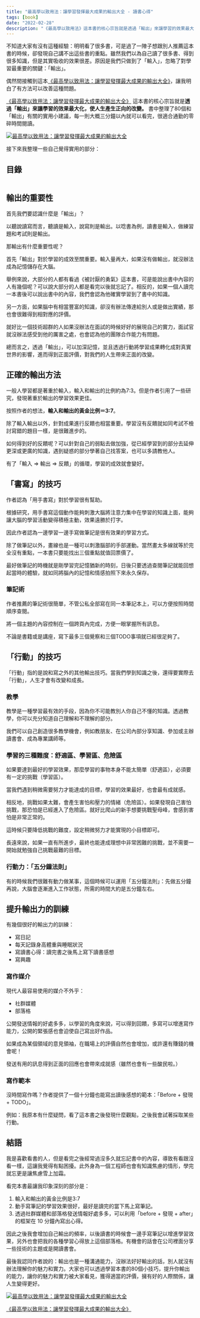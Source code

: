```yaml
---
title: "最高學以致用法：讓學習發揮最大成果的輸出大全 - 讀書心得"
tags: [book]
date: "2022-02-28"
description: "《最高學以致用法》這本書的核心宗旨就是透過「輸出」來讓學習的效果最大化，使人生產生正向的改變。書中整理了80個和「輸出」有關的實用小建議，每一則大概三分鐘以內就可以看完，很適合通勤的零碎時間閱讀。"
---
```


不知道大家有沒有這種經驗：明明看了很多書，可是過了一陣子想跟別人推薦這本書的時候，卻發現自己講不出這些書的重點。雖然我們以為自己讀了很多書、得到很多知識，但是其實吸收的效果很差。原因是我們只做到了「輸入」，忽略了對學習最重要的關鍵：「輸出」。

偶然間接觸到這本[《最高學以致用法：讓學習發揮最大成果的輸出大全》](https://www.books.com.tw/exep/assp.php/shubo/products/0010852800?utm_source=shubo&utm_medium=ap-books&utm_content=recommend&utm_campaign=ap-202203)，讓我明白了有方法可以改善這種問題。

[《最高學以致用法：讓學習發揮最大成果的輸出大全》](https://www.books.com.tw/exep/assp.php/shubo/products/0010852800?utm_source=shubo&utm_medium=ap-books&utm_content=recommend&utm_campaign=ap-202203)  這本書的核心宗旨就是**透過「輸出」來讓學習的效果最大化，使人生產生正向的改變。** 書中整理了80個和「輸出」有關的實用小建議，每一則大概三分鐘以內就可以看完，很適合通勤的零碎時間閱讀。

[![最高學以致用法：讓學習發揮最大成果的輸出大全](./cover.jpeg)](https://www.books.com.tw/exep/assp.php/shubo/products/0010852800?utm_source=shubo&utm_medium=ap-books&utm_content=recommend&utm_campaign=ap-202203)

接下來我整理一些自己覺得實用的部分：

## 目錄

```toc
```

## 輸出的重要性

首先我們要認識什麼是「輸出」？

以聽說讀寫而言，聽讀是輸入，說寫則是輸出。以唸書為例，讀書是輸入，做練習題和考試則是輸出。

那輸出有什麼重要性呢？

首先「輸出」對於學習的成效至關重要。輸入量再大，如果沒有做輸出，就沒辦法成為記憶儲存在大腦。

舉例來說，大部分的人都有看過《被討厭的勇氣》這本書，可是能說出書中內容的人有幾個呢？可以說大部分的人都是看完以後就忘記了。相反的，如果一個人讀完一本書後可以說出書中的內容，我們會認為他確實學習到了書中的知識。

另一方面，如果腦中有相當豐富的知識，卻沒有辦法傳達給別人或是做出實績，那也會很難得到相對應的評價。

就好比一個技術超群的人如果沒辦法在面試的時候好好的展現自己的實力，面試官就沒辦法感受到他的厲害之處，也會認為他的團隊合作能力有問題。

總而言之，透過「輸出」，可以加深記憶，並且透過行動將學習成果轉化成對真實世界的影響，進而得到正面評價，對我們的人生帶來正面的改變。

## 正確的輸出方法

一般人學習都是著重於輸入，輸入和輸出的比例約為7:3。但是作者引用了一些研究，發現著重於輸出的學習效果更佳。

按照作者的想法，**輸入和輸出的黃金比例＝3:7**。

除了輸入輸出以外，針對成果進行反饋也相當重要。學習沒有反饋就如同考試不檢討寫錯的題目一樣，是很難進步的。

如何得到好的反饋呢？可以針對自己的弱點去做加強，從已經學習到的部分去延伸更深或更廣的知識，遇到疑惑的部分學著自己找答案，也可以多請教他人。

有了「輸入 => 輸出 => 反饋」的循環，學習的成效就會變好。

## 「書寫」的技巧

作者認為「用手書寫」對於學習很有幫助。

根據研究，用手書寫這個動作能夠刺激大腦將注意力集中在學習的知識上面，能夠讓大腦的學習活動變得積極主動，效果遠勝於打字。

因此作者認為一邊學習一邊手寫做筆記是很有效果的學習方式。

除了做筆記以外，畫線也是一種可以刺激腦部的手部運動。當然畫太多線就等於完全沒有重點，一本書只要能找出三個重點就值回票價了。

最好做筆記的時機就是剛學習完記憶猶新的時刻，日後只要透過查閱筆記就能回想起當時的體驗，就如同將腦內的記憶和情感拍照下來永久保存。

### 筆記術

作者推薦的筆記術很簡單，不管公私全部寫在同一本筆記本上，可以方便按照時間順序查閱。

將一個主題的內容控制在一個跨頁內完成，方便一眼掌握所有訊息。

不論是書籍或是講座，寫下最多三個覺察和三個TODO事項就已經很足夠了。

## 「行動」的技巧

「行動」指的是說和寫之外的其他輸出技巧。當我們學到知識之後，還得要實際去「行動」，人生才會有改變和成長。

### 教學

教學是一種學習最有效的手段，因為你不可能教別人你自己不懂的知識。透過教學，你可以充分知道自己理解和不理解的部分。

我們可以自己創造很多教學機會，例如教朋友、在公司內部分享知識、參加或主辦讀書會、成為專業講師等。

### 學習的三種難度：舒適區、學習區、危險區

如果要達到最好的學習效果，那麼學習的事物本身不能太簡單（舒適區），必須要有一定的挑戰（學習區）。

當我們遇到稍微需要努力才能達成的目標，學習的效果最好，也會最有成就感。

相反地，挑戰如果太難，會產生害怕和壓力的情緒（危險區）。如果發現自己害怕挑戰，那恐怕是已經進入了危險區。就好比爬山的新手想要挑戰聖母峰，會感到害怕是非常正常的。

這時候只要降低挑戰的難度，設定稍微努力才能實現的小目標即可。

長遠來說，如果一直有所進步，最終也能達成理想中非常困難的挑戰，並不需要一開始就勉強自己挑戰最難的目標。

### 行動力：「五分鐘法則」

有的時候我們很難有動力做某事，這個時候可以運用「五分鐘法則」：先做五分鐘再說，大腦會逐漸進入工作狀態，所需的時間大約是五分鐘左右。

## 提升輸出力的訓練

有幾個很好的輸出力的訓練：

* 寫日記
* 每天記錄身高體重與睡眠狀況
* 寫讀書心得：讀完書之後馬上寫下讀書感想
* 寫興趣

### 寫作媒介

現代人最容易使用的媒介不外乎：

* 社群媒體
* 部落格

公開發送情報的好處多多，以學習的角度來說，可以得到回饋，多寫可以增進寫作能力，公開的緊張感也會迫使自己寫出好作品。

如果成為某個領域的意見領袖，在職場上的評價自然也會增加，或許還有賺錢的機會呢！

發送有用的訊息得到正面的回應也會帶來成就感（雖然也會有一些酸民啦。）

### 寫作範本

沒時間寫作嗎？作者提供了一個十分鐘也能寫出讀後感想的範本：「Before + 發現 + TODO」。

例如：我原本有什麼疑問，看了這本書之後發現什麼觀點，之後我會試著採取某些行動。

## 結語

我是喜歡看書的人，但是看完之後經常過沒多久就忘記書中的內容，導致有看跟沒看一樣，這讓我覺得有點困擾。此外身為一個工程師也會有知識焦慮的情形，學完就忘更是讓焦慮雪上加霜。

看完本書最讓我印象深刻的部分是：

1. 輸入和輸出的黃金比例是3:7
2. 動手寫筆記的學習效果很好，最好是讀完的當下馬上寫筆記。
3. 透過社群媒體和部落格發送情報好處多多，可以利用「before + 發現 + after」的框架在 10 分鐘內寫出心得。

因此之後我會增加自己輸出的頻率，以後讀書的時候會一邊手寫筆記以增進學習效果，另外也會把我的各種學習心得放上這個部落格。有機會的話會在公司裡面分享一些技術的主題或是開讀書會。

最後我認同作者說的：輸出也是一種溝通能力，沒辦法好好輸出的話，別人就沒有辦法理解你的魅力和實力。大家也可以透過學習本書的80個小技巧，提升你輸出的能力，讓你的魅力和實力被大家看見，獲得適當的評價，擁有好的人際關係，讓人生變得更好。

[![最高學以致用法：讓學習發揮最大成果的輸出大全](./cover.jpeg)](https://www.books.com.tw/exep/assp.php/shubo/products/0010852800?utm_source=shubo&utm_medium=ap-books&utm_content=recommend&utm_campaign=ap-202203)

[《最高學以致用法：讓學習發揮最大成果的輸出大全》](https://www.books.com.tw/exep/assp.php/shubo/products/0010852800?utm_source=shubo&utm_medium=ap-books&utm_content=recommend&utm_campaign=ap-202203)